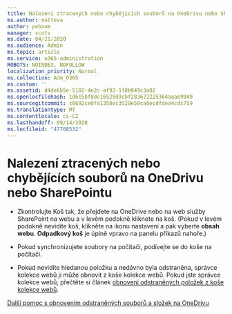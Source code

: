 ```yaml
---
title: Nalezení ztracených nebo chybějících souborů na OneDrivu nebo SharePointu
ms.author: matteva
author: pebaum
manager: scotv
ms.date: 04/21/2020
ms.audience: Admin
ms.topic: article
ms.service: o365-administration
ROBOTS: NOINDEX, NOFOLLOW
localization_priority: Normal
ms.collection: Adm_O365
ms.custom: ''
ms.assetid: d4de6b5e-5102-4e2c-af92-1f8b049c3a02
ms.openlocfilehash: 1d615bf8dc16528d9cbf283672225364aaae9949
ms.sourcegitcommit: c6692ce0fa1358ec3529e59ca0ecdfdea4cdc759
ms.translationtype: MT
ms.contentlocale: cs-CZ
ms.lasthandoff: 09/14/2020
ms.locfileid: "47708532"
---
```

# <a name="find-lost-or-missing-files-in-onedrive-or-sharepoint"></a>Nalezení ztracených nebo chybějících souborů na OneDrivu nebo SharePointu

- Zkontrolujte Koš tak, že přejdete na OneDrive nebo na web služby SharePoint na webu a v levém podokně kliknete na koš. (Pokud v levém podokně nevidíte koš, klikněte na ikonu nastavení a pak vyberte **obsah webu**. **Odpadkový koš** je úplně vpravo na panelu příkazů nahoře.) 
    
- Pokud synchronizujete soubory na počítači, podívejte se do koše na počítači. 
    
- Pokud nevidíte hledanou položku a nedávno byla odstraněna, správce kolekce webů ji může obnovit z koše kolekce webů. Pokud jste správce kolekce webů, přečtěte si článek [obnovení odstraněných položek z koše kolekce webů](https://go.microsoft.com/fwlink/?linkid=866439).
    
[Další pomoc s obnovením odstraněných souborů a složek na OneDrivu](https://go.microsoft.com/fwlink/?linkid=872872)
  

